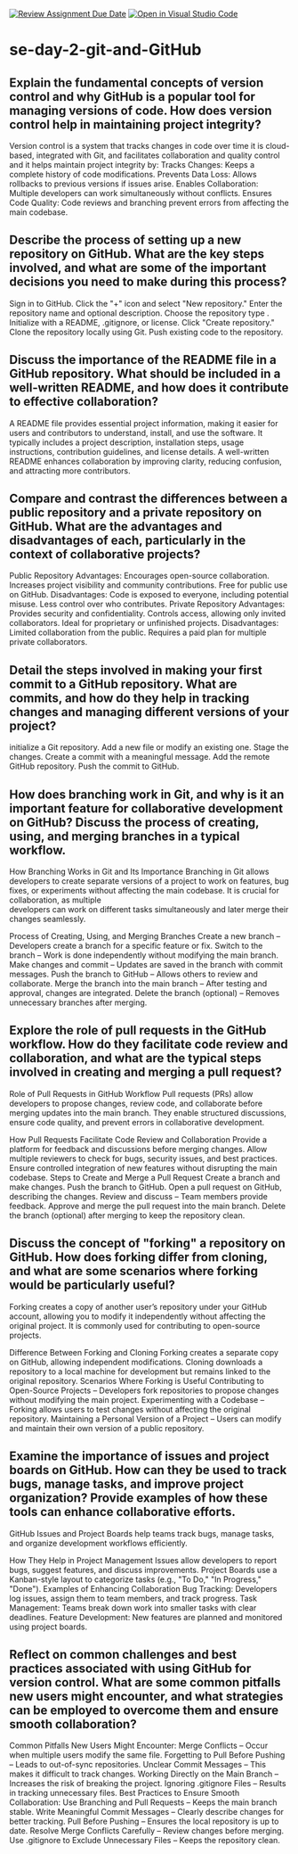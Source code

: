 [![Review Assignment Due Date](https://classroom.github.com/assets/deadline-readme-button-22041afd0340ce965d47ae6ef1cefeee28c7c493a6346c4f15d667ab976d596c.svg)](https://classroom.github.com/a/8wgCKhpZ)
[![Open in Visual Studio Code](https://classroom.github.com/assets/open-in-vscode-2e0aaae1b6195c2367325f4f02e2d04e9abb55f0b24a779b69b11b9e10269abc.svg)](https://classroom.github.com/online_ide?assignment_repo_id=18366325&assignment_repo_type=AssignmentRepo)
# se-day-2-git-and-GitHub
## Explain the fundamental concepts of version control and why GitHub is a popular tool for managing versions of code. How does version control help in maintaining project integrity?

  Version control is a system that tracks changes in code over time
  it is cloud-based, integrated with Git, and facilitates collaboration and quality control 
  and it helps maintain project integrity by:
    Tracks Changes: Keeps a complete history of code modifications.
    Prevents Data Loss: Allows rollbacks to previous versions if issues arise.
    Enables Collaboration: Multiple developers can work simultaneously without conflicts.
    Ensures Code Quality: Code reviews and branching prevent errors from affecting the main codebase.

## Describe the process of setting up a new repository on GitHub. What are the key steps involved, and what are some of the important decisions you need to make during this process?

  Sign in to GitHub.
  Click the "+" icon and select "New repository."
  Enter the repository name and optional description.
  Choose the repository type .
  Initialize with a README, .gitignore, or license.
  Click "Create repository."
  Clone the repository locally using Git.
  Push existing code to the repository.

## Discuss the importance of the README file in a GitHub repository. What should be included in a well-written README, and how does it contribute to effective collaboration?

A README file provides essential project information, making it easier for users and contributors to understand, install, and use the software. It typically includes a project description, installation steps, usage instructions, contribution guidelines, and license details. A well-written README enhances collaboration by improving clarity, reducing confusion, and attracting more contributors.

## Compare and contrast the differences between a public repository and a private repository on GitHub. What are the advantages and disadvantages of each, particularly in the context of collaborative projects?

Public Repository
  Advantages:
    Encourages open-source collaboration.
    Increases project visibility and community contributions.
    Free for public use on GitHub.
  Disadvantages:
    Code is exposed to everyone, including potential misuse.
    Less control over who contributes.
Private Repository
  Advantages:
    Provides security and confidentiality.
    Controls access, allowing only invited collaborators.
    Ideal for proprietary or unfinished projects.
  Disadvantages:
    Limited collaboration from the public.
    Requires a paid plan for multiple private collaborators.

## Detail the steps involved in making your first commit to a GitHub repository. What are commits, and how do they help in tracking changes and managing different versions of your project?

  initialize a Git repository.
  Add a new file or modify an existing one.
  Stage the changes.
  Create a commit with a meaningful message.
  Add the remote GitHub repository.
  Push the commit to GitHub.

## How does branching work in Git, and why is it an important feature for collaborative development on GitHub? Discuss the process of creating, using, and merging branches in a typical workflow.

How Branching Works in Git and Its Importance
  Branching in Git allows developers to create separate versions of a project to work on features, bug fixes, or experiments without affecting the main codebase. It is crucial for collaboration, as multiple       
  developers can work on different tasks simultaneously and later merge their changes seamlessly.

Process of Creating, Using, and Merging Branches
  Create a new branch – Developers create a branch for a specific feature or fix.
  Switch to the branch – Work is done independently without modifying the main branch.
  Make changes and commit – Updates are saved in the branch with commit messages.
  Push the branch to GitHub – Allows others to review and collaborate.
  Merge the branch into the main branch – After testing and approval, changes are integrated.
  Delete the branch (optional) – Removes unnecessary branches after merging.

## Explore the role of pull requests in the GitHub workflow. How do they facilitate code review and collaboration, and what are the typical steps involved in creating and merging a pull request?

Role of Pull Requests in GitHub Workflow
  Pull requests (PRs) allow developers to propose changes, review code, and collaborate before merging updates into the main branch. They enable structured discussions, ensure code quality, and prevent errors in 
  collaborative development.

How Pull Requests Facilitate Code Review and Collaboration
  Provide a platform for feedback and discussions before merging changes.
  Allow multiple reviewers to check for bugs, security issues, and best practices.
  Ensure controlled integration of new features without disrupting the main codebase.
Steps to Create and Merge a Pull Request
  Create a branch and make changes.
  Push the branch to GitHub.
  Open a pull request on GitHub, describing the changes.
  Review and discuss – Team members provide feedback.
  Approve and merge the pull request into the main branch.
  Delete the branch (optional) after merging to keep the repository clean.

## Discuss the concept of "forking" a repository on GitHub. How does forking differ from cloning, and what are some scenarios where forking would be particularly useful?

Forking creates a copy of another user’s repository under your GitHub account, allowing you to modify it independently without affecting the original project. It is commonly used for contributing to open-source projects.

Difference Between Forking and Cloning
  Forking creates a separate copy on GitHub, allowing independent modifications.
  Cloning downloads a repository to a local machine for development but remains linked to the original repository.
Scenarios Where Forking is Useful
  Contributing to Open-Source Projects – Developers fork repositories to propose changes without modifying the main project.
  Experimenting with a Codebase – Forking allows users to test changes without affecting the original repository.
  Maintaining a Personal Version of a Project – Users can modify and maintain their own version of a public repository.

## Examine the importance of issues and project boards on GitHub. How can they be used to track bugs, manage tasks, and improve project organization? Provide examples of how these tools can enhance collaborative efforts.

GitHub Issues and Project Boards help teams track bugs, manage tasks, and organize development workflows efficiently.

How They Help in Project Management
  Issues allow developers to report bugs, suggest features, and discuss improvements.
  Project Boards use a Kanban-style layout to categorize tasks (e.g., "To Do," "In Progress," "Done").
Examples of Enhancing Collaboration
  Bug Tracking: Developers log issues, assign them to team members, and track progress.
  Task Management: Teams break down work into smaller tasks with clear deadlines.
  Feature Development: New features are planned and monitored using project boards.

## Reflect on common challenges and best practices associated with using GitHub for version control. What are some common pitfalls new users might encounter, and what strategies can be employed to overcome them and ensure smooth collaboration?

Common Pitfalls New Users Might Encounter:
  Merge Conflicts – Occur when multiple users modify the same file.
  Forgetting to Pull Before Pushing – Leads to out-of-sync repositories.
  Unclear Commit Messages – This makes it difficult to track changes.
  Working Directly on the Main Branch – Increases the risk of breaking the project.
  Ignoring .gitignore Files – Results in tracking unnecessary files.
Best Practices to Ensure Smooth Collaboration:
  Use Branching and Pull Requests – Keeps the main branch stable.
  Write Meaningful Commit Messages – Clearly describe changes for better tracking.
  Pull Before Pushing – Ensures the local repository is up to date.
  Resolve Merge Conflicts Carefully – Review changes before merging.
  Use .gitignore to Exclude Unnecessary Files – Keeps the repository clean.
